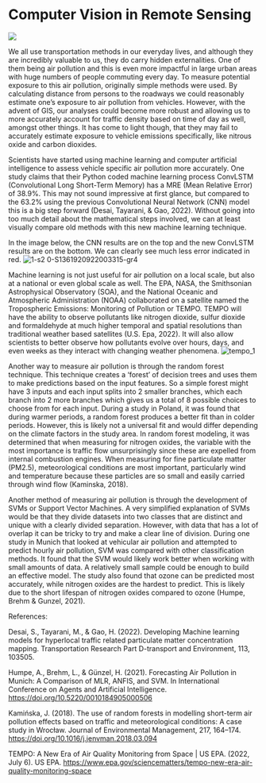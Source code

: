 # Computer Vision in Remote Sensing

![](https://media.giphy.com/media/Ju7l5y9osyymQ/giphy.gif)

We all use transportation methods in our everyday lives, and although they are incredibly valuable to us, they do carry hidden externalities. One of them being air pollution and this is even more impactful in large urban areas with huge numbers of people commuting every day. To measure potential exposure to this air pollution, originally simple methods were used. By calculating distance from persons to the roadways we could reasonably estimate one’s exposure to air pollution from vehicles. However, with the advent of GIS, our analyses could become more robust and allowing us to more accurately account for traffic density based on time of day as well, amongst other things. It has come to light though, that they may fail to accurately estimate exposure to vehicle emissions specifically, like nitrous oxide and carbon dioxides. 


Scientists have started using machine learning and computer artificial intelligence to assess vehicle specific air pollution more accurately. One study claims that their Python coded machine learning process ConvLSTM (Convolutional Long Short-Term Memory) has a MRE (Mean Relative Error) of 38.9%. This may not sound impressive at first glance, but compared to the 63.2% using the previous Convolutional Neural Network (CNN) model this is a big step forward (Desai, Tayarani, & Gao, 2022). Without going into too much detail about the mathematical steps involved, we can at least visually compare old methods with this new machine learning technique. 

In the image below, the CNN results are on the top and the new ConvLSTM results are on the bottom. We can clearly see much less error indicated in red.
![1-s2 0-S1361920922003315-gr4](https://user-images.githubusercontent.com/127624785/233824503-efece80b-0f04-43bd-b161-b33081dcfec7.jpg)

	
Machine learning is not just useful for air pollution on a local scale, but also at a national or even global scale as well. The EPA, NASA, the Smithsonian Astrophysical Observatory (SOA), and the National Oceanic and Atmospheric Administration (NOAA) collaborated on a satellite named the Tropospheric Emissions: Monitoring of Pollution or TEMPO. TEMPO will have the ability to observe pollutants like nitrogen dioxide, sulfur dioxide and formaldehyde at much higher temporal and spatial resolutions than traditional weather based satellites (U.S. Epa, 2022). It will also allow scientists to better observe how pollutants evolve over hours, days, and even weeks as they interact with changing weather phenomena. 
[](url)
![tempo_1](https://user-images.githubusercontent.com/127624785/233824459-edaecc38-1bd6-4719-be49-5f272be2a631.png)

  
Another way to measure air pollution is through the random forest technique. This technique creates a ‘forest’ of decision trees and uses them to make predictions based on the input features. So a simple forest might have 3 inputs and each input splits into 2 smaller branches, which each branch into 2 more branches which gives us a total of 8 possible choices to choose from for each input. During a study in Poland, it was found that during warmer periods, a random forest produces a better fit than in colder periods. However, this is likely not a universal fit and would differ depending on the climate factors in the study area. In random forest modeling, it was determined that when measuring for nitrogen oxides, the variable with the most importance is traffic flow unsurprisingly since these are expelled from internal combustion engines. When measuring for fine particulate matter (PM2.5), meteorological conditions are most important, particularly wind and temperature because these particles are so small and easily carried through wind flow (Kaminska, 2018). 
 
Another method of measuring air pollution is through the development of SVMs or Support Vector Machines. A very simplified explanation of SVMs would be that they divide datasets into two classes that are distinct and unique with a clearly divided separation. However, with data that has a lot of overlap it can be tricky to try and make a clear line of division. During one study in Munich that looked at vehicular air pollution and attempted to predict hourly air pollution, SVM was compared with other classification methods. It found that the SVM would likely work better when working with small amounts of data. A relatively small sample could be enough to build an effective model.  The study also found that ozone can be predicted most accurately, while nitrogen oxides are the hardest to predict. This is likely due to the short lifespan of nitrogen oxides compared to ozone (Humpe, Brehm & Gunzel, 2021).





References:


Desai, S., Tayarani, M., & Gao, H. (2022). Developing Machine learning models for hyperlocal traffic related particulate matter concentration mapping. Transportation Research Part D-transport and Environment, 113, 103505. 

Humpe, A., Brehm, L., & Günzel, H. (2021). Forecasting Air Pollution in Munich: A Comparison of MLR, ANFIS, and SVM. In International Conference on Agents and Artificial Intelligence. https://doi.org/10.5220/0010184905000506

Kamińska, J. (2018). The use of random forests in modelling short-term air pollution effects based on traffic and meteorological conditions: A case study in Wrocław. Journal of Environmental Management, 217, 164–174. https://doi.org/10.1016/j.jenvman.2018.03.094

TEMPO: A New Era of Air Quality Monitoring from Space | US EPA. (2022, July 6). US EPA. https://www.epa.gov/sciencematters/tempo-new-era-air-quality-monitoring-space

